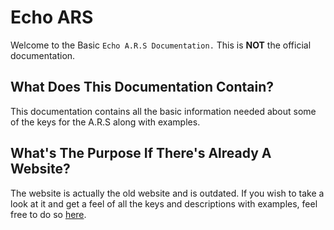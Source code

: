 # Echo ARS
Welcome to the Basic `Echo A.R.S Documentation.` This is **NOT** the official documentation.

## What Does This Documentation Contain?
This documentation contains all the basic information needed about some of the keys for the A.R.S along with examples.

## What's The Purpose If There's Already A Website?
The website is actually the old website and is outdated. If you wish to take a look at it and get a feel of all the keys and descriptions with examples, feel free to do so [here](http://proxikal.github.io/Echo/).
